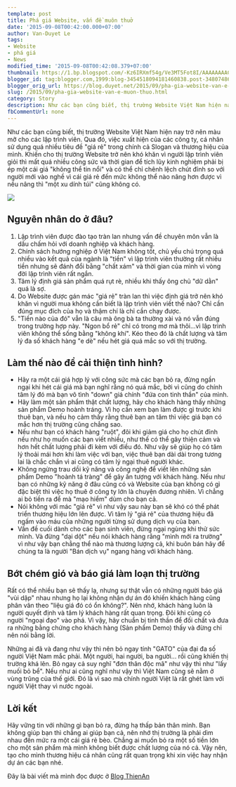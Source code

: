 ```yaml
---
template: post
title: Phá giá Website, vấn đề muôn thuở
date: '2015-09-08T00:42:00.000+07:00'
author: Van-Duyet Le
tags:
- Website
- phá giá
- News
modified_time: '2015-09-08T00:42:08.379+07:00'
thumbnail: https://1.bp.blogspot.com/-Kz6IRXmf54g/Ve3MT5Fot8I/AAAAAAAAC3Q/Q6j1NCWjm9s/s1600/Chay-dua-phong-trao-ban-pha-gia-loi-bat-cap-hai-1.jpg
blogger_id: tag:blogger.com,1999:blog-3454518094181460838.post-3480748693433791499
blogger_orig_url: https://blog.duyet.net/2015/09/pha-gia-website-van-e-muon-thuo.html
slug: /2015/09/pha-gia-website-van-e-muon-thuo.html
category: Story
description: Như các bạn cũng biết, thị trường Website Việt Nam hiện nay trở nên màu mỡ cho các lập trình viên. Qua đó, việc xuất hiện của các công ty, cá nhân sử dụng quá nhiều tiêu đề "giá rẻ" trong chính cả Slogan và thương hiệu của mình. Khiến cho thị trường Website trở nên khó khăn vì người lập trình viên giỏi thì mất quá nhiều công sức và thời gian để tích lũy kinh nghiệm phải bị ép một cái giá "không thể tin nổi" và có thể chỉ chênh lệch chút đỉnh so với người mới vào nghề vì cái giá rẻ đến mức không thể nào nâng hơn được vì nếu nâng thì "một xu dính túi" cũng không có.
fbCommentUrl: none
---
```


Như các bạn cũng biết, thị trường Website Việt Nam hiện nay trở nên màu mỡ cho các lập trình viên. Qua đó, việc xuất hiện của các công ty, cá nhân sử dụng quá nhiều tiêu đề "giá rẻ" trong chính cả Slogan và thương hiệu của mình. Khiến cho thị trường Website trở nên khó khăn vì người lập trình viên giỏi thì mất quá nhiều công sức và thời gian để tích lũy kinh nghiệm phải bị ép một cái giá "không thể tin nổi" và có thể chỉ chênh lệch chút đỉnh so với người mới vào nghề vì cái giá rẻ đến mức không thể nào nâng hơn được vì nếu nâng thì "một xu dính túi" cũng không có.

![](https://1.bp.blogspot.com/-Kz6IRXmf54g/Ve3MT5Fot8I/AAAAAAAAC3Q/Q6j1NCWjm9s/s1600/Chay-dua-phong-trao-ban-pha-gia-loi-bat-cap-hai-1.jpg)

## Nguyên nhân do ở đâu? ##

1. Lập trình viên được đào tạo tràn lan nhưng vấn đề chuyên môn vẫn là dấu chấm hỏi với doanh nghiệp và khách hàng.
2. Chính sách hướng nghiệp ở Việt Nam không tốt, chủ yếu chú trọng quá nhiều vào kết quả của ngành là "tiền" vì lập trình viên thường rất nhiều tiền nhưng sẽ đánh đổi bằng "chất xám" và thời gian của mình vì vòng đời lập trình viên rất ngắn.
3. Tâm lý định giá sản phẩm quá rụt rè, nhiều khi thấy ông chủ "dữ dằn" quá là sợ.
4. Do Website được gán mác "giá rẻ" tràn lan thì việc định giá trở nên khó khăn vì người mua không cần biết là lập trình viên viết thế nào? Chỉ cần đúng mục đích của họ và thậm chí là chỉ cần chạy được.
5. "Tiền nào của đó" vẫn là câu mà ông bà ta thường xài và nó vẫn đúng trong trường hợp này. "Ngon bổ rẻ" chỉ có trong mơ mà thôi...vì lập trình viên không thể sống bằng "không khí". Kéo theo đó là chất lượng và tâm lý đa số khách hàng "e dè" nếu hét giá quá mắc so với thị trường.

## Làm thế nào để cải thiện tình hình? ##

- Hãy ra một cái giá hợp lý với công sức mà các bạn bỏ ra, đừng ngần ngại khi hét cái giá mà bạn nghĩ rằng nó quá mắc, bởi vì cũng do chính tâm lý đó mà bạn vô tình "down" giá chính "đứa con tinh thần" của mình.
- Hãy làm một sản phẩm thật chất lượng, hãy cho khách hàng thấy những sản phẩm Demo hoành tráng. Vì họ cần xem bạn làm được gì trước khi thuê bạn, và nếu họ cảm thấy rằng thuê bạn an tâm thì việc giá bạn có mắc hơn thị trường cũng chẳng sao.
- Nếu như bạn có khách hàng "ruột", đôi khi giảm giá cho họ chút đỉnh nếu như họ muốn các bạn viết nhiều, như thế có thể gây thiện cảm và hơn hết chất lượng phải đi kèm với điều đó. Như vậy sẽ giúp họ có tâm lý thoải mái hơn khi làm việc với bạn, việc thuê bạn dài dài trong tương lai là chắc chắn vì ai cũng có tâm lý ngại thuê người khác.
- Không ngừng trau dồi kỹ năng và công nghệ để viết lên những sản phẩm Demo "hoành tá tràng" để gây ấn tượng với khách hàng. Nếu như bạn có những kỹ năng ở đâu cũng có và Website của bạn không có gì đặc biệt thì việc họ thuê ở công ty lớn là chuyện đương nhiên. Vì chẳng ai bỏ tiền ra để mà "mạo hiểm" dùm cho bạn cả.
- Nói không với mác "giá rẻ" vì như vậy sau này bạn sẽ khó có thể phát triển thương hiệu lớn lên được. Vì tâm lý "giá rẻ" của thương hiệu đã ngấm vào máu của những người từng sử dụng dịch vụ của bạn.
- Vấn đề cuối dành cho các bạn sinh viên, đừng ngại ngùng khi thử sức mình. Và đừng "dại dột" nếu nói khách hàng rằng "mình mới ra trường" vì như vậy bạn chẳng thể nào mà thương lượng cả, khi buôn bán hãy để chúng ta là người "Bán dịch vụ" ngang hàng với khách hàng.

## Bớt chém gió và báo giá làm loạn thị trường ##

Rất có thể nhiều bạn sẽ thấy lạ, nhưng sự thật vẫn có những người báo giá "vùi dập" nhau nhưng họ lại không nhận dự án đó khiến khách hàng cũng phân vân theo "liệu giá đó có ổn không?". Nên nhớ, khách hàng luôn là người quyết định và tâm lý khách hàng rất quan trọng. Đôi khi cũng có người "ngoại đạo" vào phá. Vì vậy, hãy chuẩn bị tinh thần để đối chất và đưa ra những bằng chứng cho khách hàng (Sản phẩm Demo) thấy và đừng chỉ nên nói bằng lời.

Những ai đã và đang như vậy thì nên bỏ ngay tính "GATO" của đại đa số người Việt Nam mắc phải. Một người, hai người, ba người... rồi cũng khiến thị trường khá lên. Bỏ ngay cả suy nghĩ "đơn thân độc mã" như vậy thì như "lấy muối bỏ bể". Nếu như ai cũng nghĩ như vậy thì Việt Nam cũng sẽ nằm ở vùng trũng của thế giới. Đó là vì sao mà chính người Việt là rất ghét làm với người Việt thay vì nước ngoài.

## Lời kết ##

Hãy vững tin với những gì bạn bỏ ra, đừng hạ thấp bản thân mình. Bạn không giúp bạn thì chẳng ai giúp bạn cả, nên nhớ thị trường là phải dìm nhau đến mức ra một cái giá rẻ bèo. Chẳng ai muốn bỏ ra một số tiền lớn cho một sản phẩm mà mình không biết được chất lượng của nó cả. Vậy nên, tạo cho mình thương hiệu cá nhân cũng rất quan trọng khi xin việc hay nhận dự án các bạn nhé.

Đây là bài viết mà mình đọc được ở [Blog ThienAn](http://thienanblog.com/thu-thuat/pha-gia-website-van-de-muon-thuo/)
